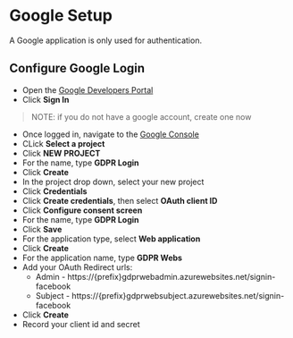 # Google Setup

A Google application is only used for authentication. 

## Configure Google Login

-   Open the [Google Developers Portal](https://developers.google.com/)
-   Click **Sign In**

>NOTE: if you do not have a google account, create one now

-   Once logged in, navigate to the [Google Console](https://console.cloud.google.com/?pli=1)
-   CLick **Select a project**
-   Click **NEW PROJECT**
-   For the name, type **GDPR Login**
-   Click **Create**
-   In the project drop down, select your new project
-   Click **Credentials**
-   Click **Create credentials**, then select **OAuth client ID**
-   Click **Configure consent screen**
-   For the name, type **GDPR Login**
-   Click **Save**
-   For the application type, select **Web application**
-   Click **Create**
-   For the application name, type **GDPR Webs**
-   Add your OAuth Redirect urls:
    -   Admin - https://{prefix}gdprwebadmin.azurewebsites.net/signin-facebook
    -   Subject - https://{prefix}gdprwebsubject.azurewebsites.net/signin-facebook  
-   Click **Create**
-   Record your client id and secret


